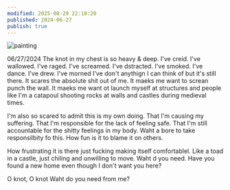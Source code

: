 ```yaml
---
modified: 2025-08-29 22:10:20
published: 2024-06-27
publish: true
---
```

![painting](../attachments/IMG_3979%202.png)

06/27/2024
The knot in my chest is so heavy & deep.
I've creid.
I've wallowed. 
I've raged.
I've screamed.
 I've dstracted.
 I've smoked.
 I've dance.
  I've drew.
  I've morned
  I've don't anythign I can think of but it's still there. It scares the absolute shit out of me. It maeks me want to screan punch the wall. It maeks me want ot launch myself at structures and people like I'm a catapoul shooting rocks at walls and castles during medieval times.

I'm also so scared to admit this is my own doing. 
That I'm causing my suffering.
That I'm responsible for the lack of feeling safe.
That I'm still accountable for the shitty feelings in my body. 
Waht a bore to take responsilbity fo this.
How fun is it to blame it on others.

How frustrating it is there just fucking making itself comfortablel. Like a toad in a castle, just chiling and unwilling to move.
Waht d you need. Have you found a new home even though I don't want you here?

O knot, O knot
Waht do you need from me?